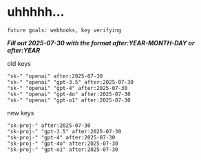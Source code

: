 # uhhhhh...

`future goals: webhooks, key verifying`



***Fill out 2025-07-30 with the format after:YEAR-MONTH-DAY or after:YEAR***

old keys
```
"sk-" "openai" after:2025-07-30
"sk-" "openai" "gpt-3.5" after:2025-07-30
"sk-" "openai" "gpt-4" after:2025-07-30
"sk-" "openai" "gpt-4o" after:2025-07-30
"sk-" "openai" "gpt-o1" after:2025-07-30
```

new keys
```
"sk-proj-" after:2025-07-30
"sk-proj-" "gpt-3.5" after:2025-07-30
"sk-proj-" "gpt-4" after:2025-07-30
"sk-proj-" "gpt-4o" after:2025-07-30
"sk-proj-" "gpt-o1" after:2025-07-30
```
